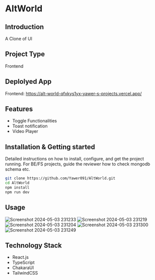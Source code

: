 # AltWorld

## Introduction
A Clone of UI 
  
## Project Type
Frontend 

## Deplolyed App
Frontend: https://alt-world-qfxkys1yx-yawer-s-projects.vercel.app/


## Features

- Toggle Functionalities
- Toast notification
- Video Player



## Installation & Getting started
Detailed instructions on how to install, configure, and get the project running. For BE/FS projects, guide the reviewer how to check mongodb schema etc.

```bash
git clone https://github.com/Yawer091/AltWorld.git
cd AltWorld
npm install
npm run dev
```

## Usage
![Screenshot 2024-05-03 231233](https://github.com/Yawer091/AltWorld/assets/151438698/34a042ac-639a-4efc-87d8-5eff40b9ad9a)
![Screenshot 2024-05-03 231219](https://github.com/Yawer091/AltWorld/assets/151438698/81ed74f9-9d08-4b2b-9467-566dae0d9f57)
![Screenshot 2024-05-03 231204](https://github.com/Yawer091/AltWorld/assets/151438698/b2ffba0a-9465-4586-8acc-663aa3794110)
![Screenshot 2024-05-03 231300](https://github.com/Yawer091/AltWorld/assets/151438698/2a41dbcd-972e-48a8-a539-e232c0c43d2d)
![Screenshot 2024-05-03 231249](https://github.com/Yawer091/AltWorld/assets/151438698/2d3cf3c6-03fb-4a0a-b8dc-17278a14bbfb)



## Technology Stack
- React.js
- TypeScript
- ChakaraUI
- TailwindCSS
